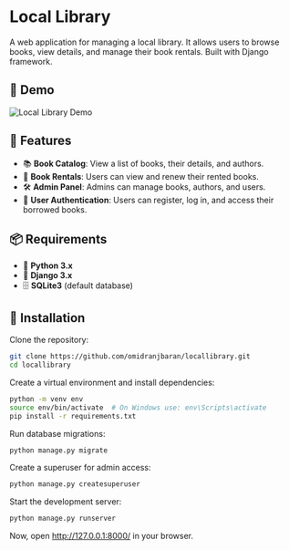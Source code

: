 # Local Library  
A web application for managing a local library. It allows users to browse books, view details, and manage their book rentals. Built with Django framework.  

## 📌 Demo  
![Local Library Demo](https://raw.githubusercontent.com/omidranjbaran/locallibrary/master/locallibrary.gif)  

## 🚀 Features  
- 📚 **Book Catalog**: View a list of books, their details, and authors.  
- 🔄 **Book Rentals**: Users can view and renew their rented books.  
- 🛠 **Admin Panel**: Admins can manage books, authors, and users.  
- 🔑 **User Authentication**: Users can register, log in, and access their borrowed books.  

## 📦 Requirements  
- 🐍 **Python 3.x**  
- 🎯 **Django 3.x**  
- 🗄 **SQLite3** (default database)  

## 🔧 Installation  
Clone the repository:  
```bash
git clone https://github.com/omidranjbaran/locallibrary.git
cd locallibrary
```
Create a virtual environment and install dependencies:

```bash
python -m venv env
source env/bin/activate  # On Windows use: env\Scripts\activate
pip install -r requirements.txt
```
Run database migrations:

```bash
python manage.py migrate
```
Create a superuser for admin access:

```bash
python manage.py createsuperuser
```
Start the development server:

```bash
python manage.py runserver
```

Now, open http://127.0.0.1:8000/ in your browser.
